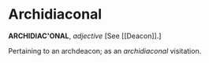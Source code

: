 # Archidiaconal

**ARCHIDIAC'ONAL**, _adjective_ \[See [[Deacon]].\]

Pertaining to an archdeacon; as an _archidiaconal_ visitation.